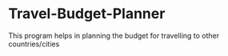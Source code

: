 # Travel-Budget-Planner
This program helps in planning the budget for travelling to other countries/cities
